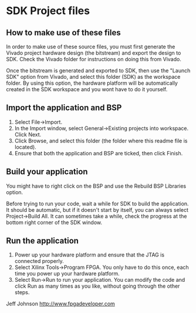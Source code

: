 SDK Project files
=================

How to make use of these files
------------------------------

In order to make use of these source files, you must first generate
the Vivado project hardware design (the bitstream) and export the design
to SDK. Check the Vivado folder for instructions on doing this from Vivado.

Once the bitstream is generated and exported to SDK, then use the "Launch
SDK" option from Vivado, and select this folder (SDK) as the workspace
folder. By using this option, the hardware platform will be automatically
created in the SDK workspace and you wont have to do it yourself.

Import the application and BSP
------------------------------

1. Select File->Import.
2. In the Import window, select General->Existing projects into
workspace. Click Next.
3. Click Browse, and select this folder (the folder where this
readme file is located).
4. Ensure that both the application and BSP are ticked, then click
Finish.

Build your application
----------------------

You might have to right click on the BSP and use the Rebuild
BSP Libraries option.

Before trying to run your code, wait a while for SDK to build the
application. It should be automatic, but if it doesn't start by
itself, you can always select Project->Build All. It can sometimes
take a while, check the progress at the bottom right corner of the
SDK window.

Run the application
-------------------

1. Power up your hardware platform and ensure that the JTAG is
connected properly.
2. Select Xilinx Tools->Program FPGA. You only have to do this
once, each time you power up your hardware platform.
3. Select Run->Run to run your application. You can modify the code
and click Run as many times as you like, without going through
the other steps.


Jeff Johnson
http://www.fpgadeveloper.com
